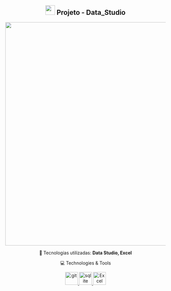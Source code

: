 
<span align="center">

## <img src="https://raw.githubusercontent.com/iampavangandhi/iampavangandhi/master/gifs/Hi.gif" width="30px"> Projeto - Data_Studio </h2>

</span>

<div align="center">
<img src="https://user-images.githubusercontent.com/72036378/152992582-16325fab-af8f-4536-b92e-af90b9b9180f.png" width="700px" />
</div>



<p align="center">
  🚀  Tecnologias utilizadas: <strong>Data Studio, Excel</strong>
  
</p>



<p align="center">
   💻 Technologies & Tools
 <p align="center"> <a href="https://git-scm.com/" target="_blank" rel="noreferrer"> <img src="https://www.vectorlogo.zone/logos/git-scm/git-scm-icon.svg" alt="git" width="40" height="40"/> </a> </a> <a href="https://www.sqlite.org/" target="_blank" rel="noreferrer"> <img src="https://www.vectorlogo.zone/logos/sqlite/sqlite-icon.svg" alt="sqlite" width="40" height="40"/> </a>
</a> <a href="https://icons8.com.br/icons/set/excel" target="_blank" rel="noreferrer"><img src="https://img.icons8.com/color/96/000000/ms-excel.png" alt="Excel" width="40" height="40"/> </a> 



</p>
